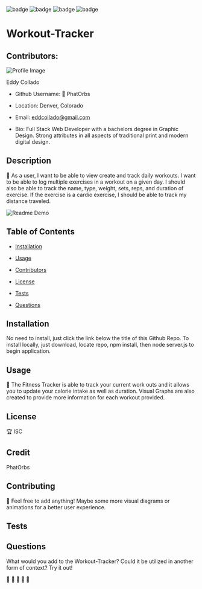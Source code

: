 
  

  ![badge](https://img.shields.io/github/languages/count/PhatOrbs/Homework9.0)
  ![badge](https://img.shields.io/github/languages/top/PhatOrbs/Homework9.0)
  ![badge](https://img.shields.io/badge/Generated%20By%3A-README.MD%20Generator-brightgreen)
  ![badge](https://img.shields.io/badge/build-passing-blueviolet)
  

  # Workout-Tracker

  ## Contributors:

  ![Profile Image](https://avatars3.githubusercontent.com/u/55727894?v=4)

  Eddy Collado

  * Github Username: :pizza: PhatOrbs

  * Location: Denver, Colorado

  * Email: eddcollado@gmail.com 

  * Bio: Full Stack Web Developer with a bachelors degree in Graphic Design. Strong attributes in all aspects of traditional print and modern digital design.

  ## Description 

  :cake: As a user, I want to be able to view create and track daily workouts. I want to be able to log multiple exercises in a workout on a given day. I should also be able to track the name, type, weight, sets, reps, and duration of exercise. If the exercise is a cardio exercise, I should be able to track my distance traveled.

  ![Readme Demo](/FitnessTracker.gif)

  ## Table of Contents 

  * [Installation](#installation) 

  * [Usage](#usage) 

  * [Contributors](#contributors) 

  * [License](#license) 

  * [Tests](#tests) 

  * [Questions](#questions) 

  ## Installation 

  No need to install, just click the link below the title of this Github Repo. To install locally, just download, locate repo, npm install, then node server.js to begin application. 

  ## Usage 

  :bacon: The Fitness Tracker is able to track your current work outs and it allows you to update your calorie intake as well as duration. Visual Graphs are also created to provide more information for each workout provided. 

  ## License 

  :trophy: ISC 

  ## Credit 

  PhatOrbs 

  ## Contributing 

  :scorpion: Feel free to add anything! Maybe some more visual diagrams or animations for a better user experience. 

  ## Tests 

   

  ## Questions 

  What would you add to the Workout-Tracker? Could it be utilized in another form of context? Try it out! 

  :key: :key: :key: :key: :key: 

